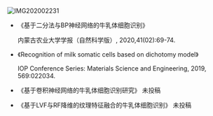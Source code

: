 ![IMG202002231](/images/山1.jpg)  

- 《基于二分法与BP神经网络的牛乳体细胞识别》 

   内蒙古农业大学学报（自然科学版）, 2020,41(02):69-74.

- 《Recognition of milk somatic cells based on dichotomy model》

   IOP Conference Series: Materials Science and Engineering, 2019, 569:022034.
   
- 《基于卷积神经网络的牛乳体细胞识别研究》 未投稿

- 《基于LVF与RF降维的纹理特征融合的牛乳体细胞识别》 未投稿
  
 